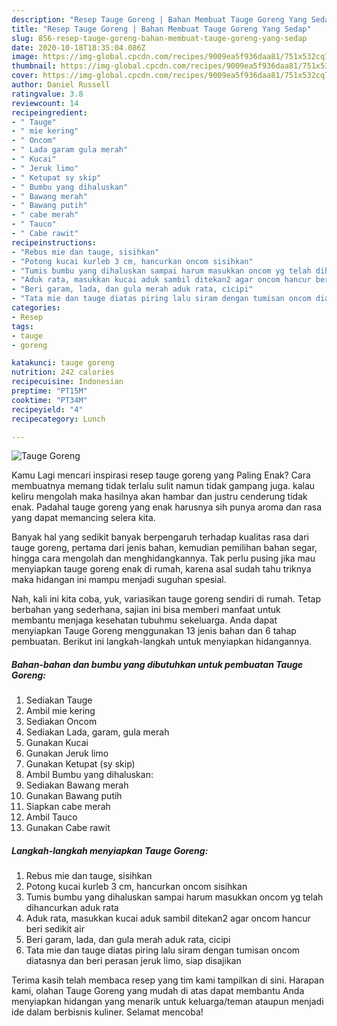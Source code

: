 ```yaml
---
description: "Resep Tauge Goreng | Bahan Membuat Tauge Goreng Yang Sedap"
title: "Resep Tauge Goreng | Bahan Membuat Tauge Goreng Yang Sedap"
slug: 856-resep-tauge-goreng-bahan-membuat-tauge-goreng-yang-sedap
date: 2020-10-18T18:35:04.086Z
image: https://img-global.cpcdn.com/recipes/9009ea5f936daa81/751x532cq70/tauge-goreng-foto-resep-utama.jpg
thumbnail: https://img-global.cpcdn.com/recipes/9009ea5f936daa81/751x532cq70/tauge-goreng-foto-resep-utama.jpg
cover: https://img-global.cpcdn.com/recipes/9009ea5f936daa81/751x532cq70/tauge-goreng-foto-resep-utama.jpg
author: Daniel Russell
ratingvalue: 3.8
reviewcount: 14
recipeingredient:
- " Tauge"
- " mie kering"
- " Oncom"
- " Lada garam gula merah"
- " Kucai"
- " Jeruk limo"
- " Ketupat sy skip"
- " Bumbu yang dihaluskan"
- " Bawang merah"
- " Bawang putih"
- " cabe merah"
- " Tauco"
- " Cabe rawit"
recipeinstructions:
- "Rebus mie dan tauge, sisihkan"
- "Potong kucai kurleb 3 cm, hancurkan oncom sisihkan"
- "Tumis bumbu yang dihaluskan sampai harum masukkan oncom yg telah dihancurkan aduk rata"
- "Aduk rata, masukkan kucai aduk sambil ditekan2 agar oncom hancur beri sedikit air"
- "Beri garam, lada, dan gula merah aduk rata, cicipi"
- "Tata mie dan tauge diatas piring lalu siram dengan tumisan oncom diatasnya dan beri perasan jeruk limo, siap disajikan"
categories:
- Resep
tags:
- tauge
- goreng

katakunci: tauge goreng 
nutrition: 242 calories
recipecuisine: Indonesian
preptime: "PT15M"
cooktime: "PT34M"
recipeyield: "4"
recipecategory: Lunch

---
```



![Tauge Goreng](https://img-global.cpcdn.com/recipes/9009ea5f936daa81/751x532cq70/tauge-goreng-foto-resep-utama.jpg)

Kamu Lagi mencari inspirasi resep tauge goreng yang Paling Enak? Cara membuatnya memang tidak terlalu sulit namun tidak gampang juga. kalau keliru mengolah maka hasilnya akan hambar dan justru cenderung tidak enak. Padahal tauge goreng yang enak harusnya sih punya aroma dan rasa yang dapat memancing selera kita.

Banyak hal yang sedikit banyak berpengaruh terhadap kualitas rasa dari tauge goreng, pertama dari jenis bahan, kemudian pemilihan bahan segar, hingga cara mengolah dan menghidangkannya. Tak perlu pusing jika mau menyiapkan tauge goreng enak di rumah, karena asal sudah tahu triknya maka hidangan ini mampu menjadi suguhan spesial.




Nah, kali ini kita coba, yuk, variasikan tauge goreng sendiri di rumah. Tetap berbahan yang sederhana, sajian ini bisa memberi manfaat untuk membantu menjaga kesehatan tubuhmu sekeluarga. Anda dapat menyiapkan Tauge Goreng menggunakan 13 jenis bahan dan 6 tahap pembuatan. Berikut ini langkah-langkah untuk menyiapkan hidangannya.

<!--inarticleads1-->

##### Bahan-bahan dan bumbu yang dibutuhkan untuk pembuatan Tauge Goreng:

1. Sediakan  Tauge
1. Ambil  mie kering
1. Sediakan  Oncom
1. Sediakan  Lada, garam, gula merah
1. Gunakan  Kucai
1. Gunakan  Jeruk limo
1. Gunakan  Ketupat (sy skip)
1. Ambil  Bumbu yang dihaluskan:
1. Sediakan  Bawang merah
1. Gunakan  Bawang putih
1. Siapkan  cabe merah
1. Ambil  Tauco
1. Gunakan  Cabe rawit




<!--inarticleads2-->

##### Langkah-langkah menyiapkan Tauge Goreng:

1. Rebus mie dan tauge, sisihkan
1. Potong kucai kurleb 3 cm, hancurkan oncom sisihkan
1. Tumis bumbu yang dihaluskan sampai harum masukkan oncom yg telah dihancurkan aduk rata
1. Aduk rata, masukkan kucai aduk sambil ditekan2 agar oncom hancur beri sedikit air
1. Beri garam, lada, dan gula merah aduk rata, cicipi
1. Tata mie dan tauge diatas piring lalu siram dengan tumisan oncom diatasnya dan beri perasan jeruk limo, siap disajikan




Terima kasih telah membaca resep yang tim kami tampilkan di sini. Harapan kami, olahan Tauge Goreng yang mudah di atas dapat membantu Anda menyiapkan hidangan yang menarik untuk keluarga/teman ataupun menjadi ide dalam berbisnis kuliner. Selamat mencoba!
